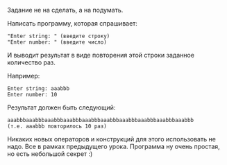 Задание не на сделать, а на подумать.

Написать программу, которая спрашивает:

    "Enter string: " (введите строку)
    "Enter number: " (введите число)

И выводит результат в виде повторения этой строки заданное количество
раз.

Например:

    Enter string: aaabbb
    Enter number: 10

Результат должен быть следующий:

    aaabbbaaabbbaaabbbaaabbbaaabbbaaabbbaaabbbaaabbbaaabbbaaabbb
    (т.е. aaabbb повторилось 10 раз)

Никаких новых операторов и конструкций для этого использовать не надо.
Все в рамках предыдущего урока. Программа ну очень простая, но есть
небольшой секрет :)

